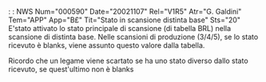  :  : NWS Num="000590" Date="20021107" Rel="V1R5" Atr="G. Galdini" Tem="APP" App="B£" Tit="Stato in scansione distinta base" Sts="20"
E'stato attivato lo stato principale di scansione (di tabella BRL) nella scansione di distinta base.
Nelle scansioni di produzione (3/4/5), se lo stato ricevuto è blanks, viene assunto questo valore dalla tabella.

Ricordo che un legame viene scartato se ha uno stato diverso dallo stato ricevuto, se quest'ultimo
non è blanks
